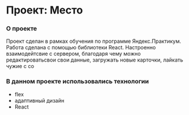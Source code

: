 # Проект: Место

### О проекте
Проект сделан в рамках обучения по программе Яндекс.Практикум. 
Работа сделана с помощью библиотеки React.
Настроенно взаимодейтсвие с сервером, благодаря чему можно редактироватьсвои свои данные, загружать новые карточки, лайкать чужие с со

### В данном проекте использовались технологии
* flex
* адаптивный дизайн
* React
